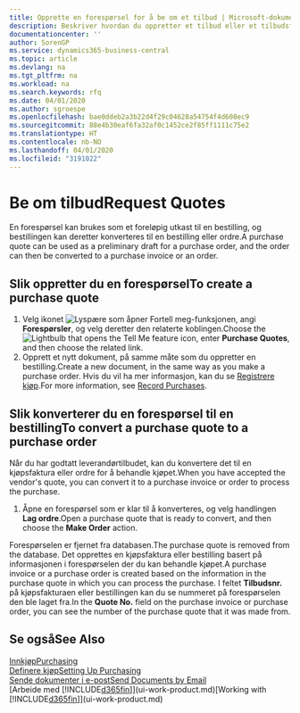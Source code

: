 ```yaml
---
title: Opprette en forespørsel for å be om et tilbud | Microsoft-dokumentasjon
description: Beskriver hvordan du oppretter et tilbud eller et tilbudsforespørselsdokument for å registrere tilbudet til en kunde og selge produkter under visse betingelser.
documentationcenter: ''
author: SorenGP
ms.service: dynamics365-business-central
ms.topic: article
ms.devlang: na
ms.tgt_pltfrm: na
ms.workload: na
ms.search.keywords: rfq
ms.date: 04/01/2020
ms.author: sgroespe
ms.openlocfilehash: bae0ddeb2a3b22d4f29c04628a54754f4d608ec9
ms.sourcegitcommit: 88e4b30eaf6fa32af0c1452ce2f85ff1111c75e2
ms.translationtype: HT
ms.contentlocale: nb-NO
ms.lasthandoff: 04/01/2020
ms.locfileid: "3191022"
---
```

# <a name="request-quotes"></a><span data-ttu-id="2c426-103">Be om tilbud</span><span class="sxs-lookup"><span data-stu-id="2c426-103">Request Quotes</span></span>
<span data-ttu-id="2c426-104">En forespørsel kan brukes som et foreløpig utkast til en bestilling, og bestillingen kan deretter konverteres til en bestilling eller ordre.</span><span class="sxs-lookup"><span data-stu-id="2c426-104">A purchase quote can be used as a preliminary draft for a purchase order, and the order can then be converted to a purchase invoice or an order.</span></span>


## <a name="to-create-a-purchase-quote"></a><span data-ttu-id="2c426-105">Slik oppretter du en forespørsel</span><span class="sxs-lookup"><span data-stu-id="2c426-105">To create a purchase quote</span></span>
1. <span data-ttu-id="2c426-106">Velg ikonet ![Lyspære som åpner Fortell meg-funksjonen](media/ui-search/search_small.png "Fortell hva du vil gjøre"), angi **Forespørsler**, og velg deretter den relaterte koblingen.</span><span class="sxs-lookup"><span data-stu-id="2c426-106">Choose the ![Lightbulb that opens the Tell Me feature](media/ui-search/search_small.png "Tell me what you want to do") icon, enter **Purchase Quotes**, and then choose the related link.</span></span>
2. <span data-ttu-id="2c426-107">Opprett et nytt dokument, på samme måte som du oppretter en bestilling.</span><span class="sxs-lookup"><span data-stu-id="2c426-107">Create a new document, in the same way as you make a purchase order.</span></span> <span data-ttu-id="2c426-108">Hvis du vil ha mer informasjon, kan du se [Registrere kjøp](purchasing-how-record-purchases.md).</span><span class="sxs-lookup"><span data-stu-id="2c426-108">For more information, see [Record Purchases](purchasing-how-record-purchases.md).</span></span>

## <a name="to-convert-a-purchase-quote-to-a-purchase-order"></a><span data-ttu-id="2c426-109">Slik konverterer du en forespørsel til en bestilling</span><span class="sxs-lookup"><span data-stu-id="2c426-109">To convert a purchase quote to a purchase order</span></span>
<span data-ttu-id="2c426-110">Når du har godtatt leverandørtilbudet, kan du konvertere det til en kjøpsfaktura eller ordre for å behandle kjøpet.</span><span class="sxs-lookup"><span data-stu-id="2c426-110">When you have accepted the vendor's quote, you can convert it to a purchase invoice or order to process the purchase.</span></span>

1. <span data-ttu-id="2c426-111">Åpne en forespørsel som er klar til å konverteres, og velg handlingen **Lag ordre**.</span><span class="sxs-lookup"><span data-stu-id="2c426-111">Open a purchase quote that is ready to convert, and then choose the **Make Order** action.</span></span>

<span data-ttu-id="2c426-112">Forespørselen er fjernet fra databasen.</span><span class="sxs-lookup"><span data-stu-id="2c426-112">The purchase quote is removed from the database.</span></span> <span data-ttu-id="2c426-113">Det opprettes en kjøpsfaktura eller bestilling basert på informasjonen i forespørselen der du kan behandle kjøpet.</span><span class="sxs-lookup"><span data-stu-id="2c426-113">A purchase invoice or a purchase order is created based on the information in the purchase quote in which you can process the purchase.</span></span> <span data-ttu-id="2c426-114">I feltet **Tilbudsnr.** på kjøpsfakturaen eller bestillingen kan du se nummeret på forespørselen den ble laget fra.</span><span class="sxs-lookup"><span data-stu-id="2c426-114">In the **Quote No.** field on the purchase invoice or purchase order, you can see the number of the purchase quote that it was made from.</span></span>

## <a name="see-also"></a><span data-ttu-id="2c426-115">Se også</span><span class="sxs-lookup"><span data-stu-id="2c426-115">See Also</span></span>
[<span data-ttu-id="2c426-116">Innkjøp</span><span class="sxs-lookup"><span data-stu-id="2c426-116">Purchasing</span></span>](purchasing-manage-purchasing.md)  
[<span data-ttu-id="2c426-117">Definere kjøp</span><span class="sxs-lookup"><span data-stu-id="2c426-117">Setting Up Purchasing</span></span>](purchasing-setup-purchasing.md)  
[<span data-ttu-id="2c426-118">Sende dokumenter i e-post</span><span class="sxs-lookup"><span data-stu-id="2c426-118">Send Documents by Email</span></span>](ui-how-send-documents-email.md)  
<span data-ttu-id="2c426-119">[Arbeide med [!INCLUDE[d365fin](includes/d365fin_md.md)]](ui-work-product.md)</span><span class="sxs-lookup"><span data-stu-id="2c426-119">[Working with [!INCLUDE[d365fin](includes/d365fin_md.md)]](ui-work-product.md)</span></span>
